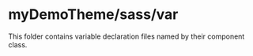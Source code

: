# myDemoTheme/sass/var

This folder contains variable declaration files named by their component class.

